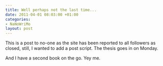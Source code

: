 ```yaml
---
title: Well perhaps not the last time...
date: 2011-04-01 08:03:00 +01:00
categories:
- NaNoWriMo
layout: post
---
```


This is a post to no-one as the site has been reported to all followers as closed, still, I wanted to add a post script. The thesis goes in on Monday.

And I have a second book on the go. Yey me.

